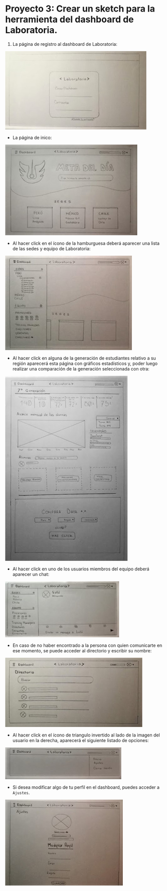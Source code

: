 # Proyecto 3: Crear un sketch para la herramienta del dashboard de Laboratoria.

1. La página de registro al dashboard de Laboratoria:

![imagen1](assets/images/imagen1.png)

* La página de inico:

![imagen2](assets/images/imagen2.png)

* Al hacer click en el ícono de la hamburguesa deberá aparecer una lista de las sedes y equipo de Laboratoria:

![imagen2](assets/images/imagen2-2.png)

* Al hacer click en alguna de la generación de estudiantes relativo a su región aparecerá esta página con gráficos estadísticos y, poder luego realizar una comparación de la generación seleccionada con otra:

![imagen3](assets/images/imagen3.png)

* Al hacer click en uno de los usuarios miembros del equipo deberá aparecer un chat:

![imagen4](assets/images/imagen4.png)

* En caso de no haber encontrado a la persona con quien comunicarte en ese momento, se puede acceder al directorio y escribir su nombre:

![imagen1](assets/images/imagen1-2.png)

* Al hacer click en el ícono de triangulo invertido al lado de la imagen del usuario en la derecha, aparecerá el siguiente listado de opciones:

![imagen4](assets/images/imagen4-2.png)

* Si desea modificar algo de tu perfil en el dashboard, puedes acceder a <code>Ajustes</code>.

![imagen4](assets/images/imagen4-3.png)